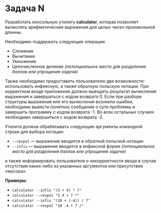 # Задача N


Разработать консольную утилиту **calculator**, которая позволяет вычислять арифметические выражения для целых чисел произвольной длинны.

Необходимо поддержать следующие операции: 
- Сложение
- Вычитание
- Умножение
- Целочисленное деление *(потенциальное место для разделения баллов или упрощения задачи)*

Также необходимо предоставить пользователю две возможности: использовать инфиксную, а также обратную польскую нотации. При корректном входе приложение должно выводить результат вычисления выражения и завершаться с кодом возврата 0. Если при разборе структуры выражения или его вычисления возникли ошибки, необходимо вывести *понятное* сообщение о сути проблемы и завершить программу с кодом возврата -1. Во всех остальных случаях необходимо завершиться с кодом возврата -2.

Утилита должна обрабатывать следующие аргументы командной строки для выбора нотации:
- `--revpol` — выражение вводится в обратной польской нотации
- `--infix` — выражение вводится в инфиксной форме *(потенциальное место для разделения баллов или упрощения задачи)*

а также информировать пользователя о некорректности ввода в случае отсутствия каких-либо из указанных аргументов или присутствия «мусора».

**Примеры:**
- `calculator --infix "(3 + 4) * 7"`
- `calculator --revpol "3 4 + 7 *"`
- `calculator --infix "(10 + (-4)) / 7"`
- `calculator --revpol "10 -4 + 7 /"`
